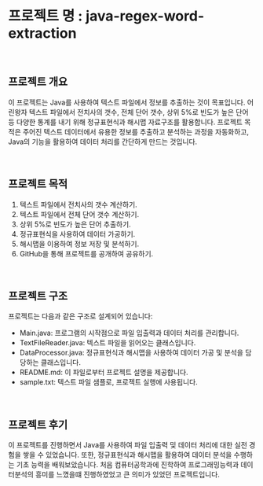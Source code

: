 # 프로젝트 명 : java-regex-word-extraction

<br/>

## 프로젝트 개요

이 프로젝트는 Java를 사용하여 텍스트 파일에서 정보를 추출하는 것이 목표입니다. 어린왕자 텍스트 파일에서 전치사의 갯수, 전체 단어 갯수, 상위 5%로 빈도가 높은 단어 등 다양한 통계를 내기 위해 정규표현식과 해시맵 자료구조를 활용합니다.
프로젝트 목적은 주어진 텍스트 데이터에서 유용한 정보를 추출하고 분석하는 과정을 자동화하고, Java의 기능을 활용하여 데이터 처리를 간단하게 만드는 것입니다.

<br/>

## 프로젝트 목적

1. 텍스트 파일에서 전치사의 갯수 계산하기.
2. 텍스트 파일에서 전체 단어 갯수 계산하기.
3. 상위 5%로 빈도가 높은 단어 추출하기.
4. 정규표현식을 사용하여 데이터 가공하기.
5. 해시맵을 이용하여 정보 저장 및 분석하기.
6. GitHub을 통해 프로젝트를 공개하여 공유하기.

<br/>

## 프로젝트 구조

프로젝트는 다음과 같은 구조로 설계되어 있습니다:

- Main.java: 프로그램의 시작점으로 파일 입출력과 데이터 처리를 관리합니다.
- TextFileReader.java: 텍스트 파일을 읽어오는 클래스입니다.
- DataProcessor.java: 정규표현식과 해시맵을 사용하여 데이터 가공 및 분석을 담당하는 클래스입니다.
- README.md: 이 파일로부터 프로젝트 설명을 제공합니다.
- sample.txt: 텍스트 파일 샘플로, 프로젝트 실행에 사용됩니다.

<br/>

## 프로젝트 후기

이 프로젝트를 진행하면서 Java를 사용하여 파일 입출력 및 데이터 처리에 대한 실전 경험을 쌓을 수 있었습니다. 또한, 정규표현식과 해시맵을 활용하여 데이터 분석을 수행하는 기초 능력을 배워보았습니다.
처음 컴퓨터공학과에 진학하여 프로그래밍능력과 데이터분석의 흥미를 느꼈을떄 진행하였었고 큰 의미가 있었던 프로젝트입니다.


